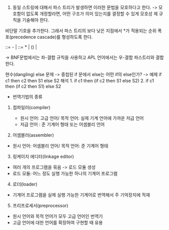 1. 동일 스트링에 대해서 파스 트리가 발생하면 이러한 문법을 모호하다고 한다. 
-> 모호함이 없도록 개정할라면, 어떤 구조가 의미 있는지를 결정할 수 있게 모호성 제 규칙을 기술해야 한다.

비단말 기호<term>을 추가한다. 그래서 파스 트리의 보다 낮은 지점에서 *가 적용되는 순위 폭포(precedence cascade)를 형성하도록 한다.

<exp> ::= <exp> - <exp> | <term>
<term> ::= <term> * <term> | (<exp>) | <number>

-> BNF문법에서는 좌-결합 규칙을 사용하고 APL 언어에서는 우-결합 파스트리와 결합한다. 

현수(dangling) else 문제
 -> 중첩된 if 문에서 else는 어떤 if의 else인가?
 -> 예제
    if c1 then c2 then S1 else S2 
    해석 1. if c1 then (if c2 then S1 else S2)
        2. if c1 then (if c2 then S1) else S2

- 번역기법의 종류
1. 컴파일러(compiler)
    - 원시 언어: 고급 언어/ 목적 언어: 실제 기계 언어에 가까운 저급 언어
    - 저급 언어 : 준 기계어 형태 또는 어셈블리 언어

2. 어셈블러(assembler)
- 원시 언어: 어셈블리 언어/ 목적 언어: 준 기계어 형태

3. 링케이지 에디터(linkage editor)
- 여러 개의 프로그램을 묶음 -> 로드 모듈 생성
- 로드 모듈: 어느 정도 실행 가능한 하나의 기계어 프로그램

4. 로더(loader)
- 기계어 프로그램을 실제 실행 가능한 기계어로 번역해서 주 기억장치에 적재

5. 프리프로세서(preprocessor)
- 원시 언어와 목적 언어가 모두 고급 언어인 번역기
- 고급 언어에 대한 언어를 확장하여 구현할 때 유용